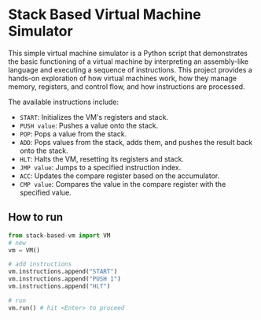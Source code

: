 # Stack Based Virtual Machine Simulator

This simple virtual machine simulator is a Python script that demonstrates the basic functioning of a virtual machine by interpreting an assembly-like language and executing a sequence of instructions. This project provides a hands-on exploration of how virtual machines work, how they manage memory, registers, and control flow, and how instructions are processed.

The available instructions include: 

- `START`: Initializes the VM's registers and stack. 
-  `PUSH value`: Pushes a value onto the stack. 
-  `POP`: Pops a value from the stack. 
-  `ADD`: Pops values from the stack, adds them, and pushes the result back onto the stack. 
-  `HLT`: Halts the VM, resetting its registers and stack. 
-  `JMP value`: Jumps to a specified instruction index. 
-  `ACC`: Updates the compare register based on the accumulator. 
-  `CMP value`: Compares the value in the compare register with the specified value.

## How to run

```python
from stack-based-vm import VM
# new
vm = VM()

# add instructions
vm.instructions.append("START")
vm.instructions.append("PUSH 1")
vm.instructions.append("HLT")

# run 
vm.run() # hit <Enter> to proceed
```

